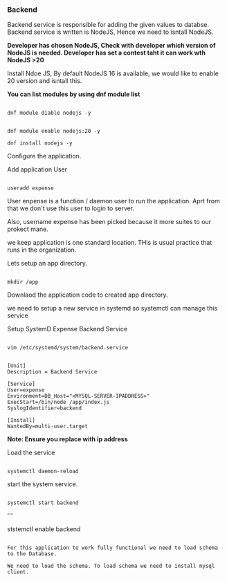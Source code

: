 ### Backend
Backend service is responsible for adding the given values to databse. Backend service is written is NodeJS, Hence we need to isntall NodeJS.

**Developer has chosen NodeJS, Check with developer which version of NodeJS is needed. Developer has set a contest taht it can work wth NodeJS  >20**

Install Ndoe JS, By default NodeJS 16 is available, we would like to enable 20 version and isntall this.

**You can list modules by using dnf module list**

```

dnf module diable nodejs -y
```
```

dnf module enable nodejs:20 -y
```

```
dnf install nodejs -y
```

Configure the application.

Add application User
```

useradd expense
```

User enpense is a function / daemon user to run the application. Aprt from that we don't use this user to login to server.

Also, username expense has been picked because it more suites to our prokect mane.

we keep application is one standard location. THis is usual practice that runs in the organization.

Lets setup an app directory.

```

mkdir /app
```

Downlaod the application code to created app directory.


we need to setup a new service in systemd so systemctl can manage this service

Setup SystemD Expense Backend Service

```

vim /etc/systemd/system/backend.service
```

```

[Unit]
Description = Backend Service

[Service]
User=expense
Environment=DB_Host="<MYSQL-SERVER-IPADDRESS>"
ExecStart=/bin/node /app/index.js
SyslogIdentifier=backend

[Install]
WantedBy=multi-user.target
```

**Note: Ensure you replace <MYSQL-server-IPADDRESS> with ip address**

Load the service 

```

systemctl daemon-reload
```

start the system service.
```

systemctl start backend
```

'''

ststemctl enable backend
```

For this application to work fully functional we need to load schema to the Database.

We need to load the schema. To load schema we need to install mysql client.



